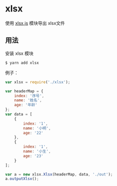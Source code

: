 # xlsx

使用 [xlsx.js](https://github.com/SheetJS/js-xlsx) 模块导出 xlsx文件

## 用法

安装 xlsx 模块
```shell
$ yarn add xlsx
```

例子：
```javascript
var xlsx = require('./xlsx');

var headerMap = {
    index: '序号',
    name: '姓名',
    age: '年龄'
};
var data = [
    {
        index: '1',
        name: '小明',
        age: '22'
    },
    {
        index: '1',
        name: '小生',
        age: '23'
    }
];

var a = new xlsx.Xlsx(headerMap, data, './out');
a.outputXlsx();
```